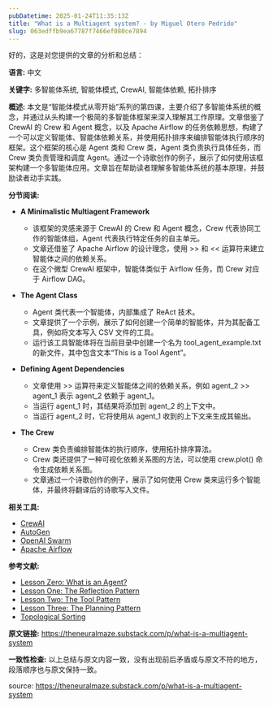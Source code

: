 ```yaml
---
pubDatetime: 2025-01-24T11:35:13Z
title: "What is a Multiagent system? - by Miguel Otero Pedrido"
slug: 063edffb9ea67787f7466ef080ce7894
---
```


好的，这是对您提供的文章的分析和总结：

**语言:** 中文

**关键字:** 多智能体系统, 智能体模式, CrewAI, 智能体依赖, 拓扑排序

**概述:**
本文是“智能体模式从零开始”系列的第四课，主要介绍了多智能体系统的概念，并通过从头构建一个极简的多智能体框架来深入理解其工作原理。文章借鉴了 CrewAI 的 Crew 和 Agent 概念，以及 Apache Airflow 的任务依赖思想，构建了一个可以定义智能体、智能体依赖关系，并使用拓扑排序来编排智能体执行顺序的框架。这个框架的核心是 Agent 类和 Crew 类，Agent 类负责执行具体任务，而 Crew 类负责管理和调度 Agent。通过一个诗歌创作的例子，展示了如何使用该框架构建一个多智能体应用。文章旨在帮助读者理解多智能体系统的基本原理，并鼓励读者动手实践。

**分节阅读:**

*   **A Minimalistic Multiagent Framework**
    *   该框架的灵感来源于 CrewAI 的 Crew 和 Agent 概念，Crew 代表协同工作的智能体组，Agent 代表执行特定任务的自主单元。
    *   文章还借鉴了 Apache Airflow 的设计理念，使用 \>\> 和 << 运算符来建立智能体之间的依赖关系。
    *   在这个微型 CrewAI 框架中，智能体类似于 Airflow 任务，而 Crew 对应于 Airflow DAG。

*   **The Agent Class**
    *   Agent 类代表一个智能体，内部集成了 ReAct 技术。
    *   文章提供了一个示例，展示了如何创建一个简单的智能体，并为其配备工具，例如将文本写入 CSV 文件的工具。
    *   运行该工具智能体将在当前目录中创建一个名为 tool\_agent\_example.txt 的新文件，其中包含文本“This is a Tool Agent”。

*   **Defining Agent Dependencies**
    *   文章使用 \>\> 运算符来定义智能体之间的依赖关系，例如 agent\_2 \>\> agent\_1 表示 agent\_2 依赖于 agent\_1。
    *   当运行 agent\_1 时，其结果将添加到 agent\_2 的上下文中。
    *   当运行 agent\_2 时，它将使用从 agent\_1 收到的上下文来生成其输出。

*   **The Crew**
    *   Crew 类负责编排智能体的执行顺序，使用拓扑排序算法。
    *   Crew 类还提供了一种可视化依赖关系图的方法，可以使用 crew.plot() 命令生成依赖关系图。
    *   文章通过一个诗歌创作的例子，展示了如何使用 Crew 类来运行多个智能体，并最终将翻译后的诗歌写入文件。

**相关工具:**

*   [CrewAI](https://www.crewai.com/)
*   [AutoGen](https://microsoft.github.io/autogen/0.2/)
*   [OpenAI Swarm](https://github.com/openai/swarm)
*   [Apache Airflow](https://airflow.apache.org/)

**参考文献:**

*   [Lesson Zero: What is an Agent?](https://theneuralmaze.substack.com/p/what-is-an-agent)
*   [Lesson One: The Reflection Pattern](https://theneuralmaze.substack.com/p/reflection-pattern-agents-that-think)
*   [Lesson Two: The Tool Pattern](https://theneuralmaze.substack.com/p/agent-tools-the-bridge-to-the-outside)
*   [Lesson Three: The Planning Pattern](https://theneuralmaze.substack.com/p/building-a-react-agent-from-scratch)
*   [Topological Sorting](https://en.wikipedia.org/wiki/Topological_sorting)

**原文链接:** https://theneuralmaze.substack.com/p/what-is-a-multiagent-system

**一致性检查:**
以上总结与原文内容一致，没有出现前后矛盾或与原文不符的地方，段落顺序也与原文保持一致。


source: https://theneuralmaze.substack.com/p/what-is-a-multiagent-system